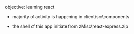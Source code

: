 
objective:
learning react

- majority of activity is happening in
        client\src\components

- the shell of this app initiate from
        zMisc\react-express.zip